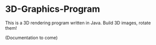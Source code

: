# 3D-Graphics-Program
This is a 3D rendering program written in Java. Build 3D images, rotate them!

(Documentation to come)
